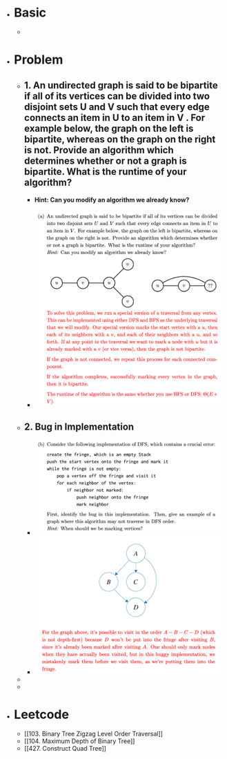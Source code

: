 - # Basic
	-
- # Problem
	- ## 1. An undirected graph is said to be bipartite if all of its vertices can be divided into two disjoint sets U and V such that every edge connects an item in U to an item in V . For example below, the graph on the left is bipartite, whereas on the graph on the right is not. Provide an algorithm which determines whether or not a graph is bipartite. What is the runtime of your algorithm?
		- #### Hint: Can you modify an algorithm we already know?
		- ![image.png](../assets/image_1676848726799_0.png)
	- ## 2. Bug in Implementation
		- ![image.png](../assets/image_1676850902653_0.png)
		- ![image.png](../assets/image_1676850915369_0.png)
	-
	-
- # Leetcode
	- [[103. Binary Tree Zigzag Level Order Traversal]]
	- [[104. Maximum Depth of Binary Tree]]
	- [[427. Construct Quad Tree]]